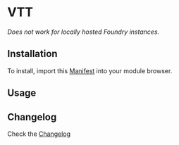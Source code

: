# VTT 

_Does not work for locally hosted Foundry instances._

## Installation

To install, import this [Manifest](https://raw.githubusercontent.com/ardittristan/VTTExternalActorViewer/master/module.json) into your module browser.

## Usage



## Changelog

Check the [Changelog](https://github.com/ardittristan/VTTExternalActorViewer/blob/master/CHANGELOG.md)

